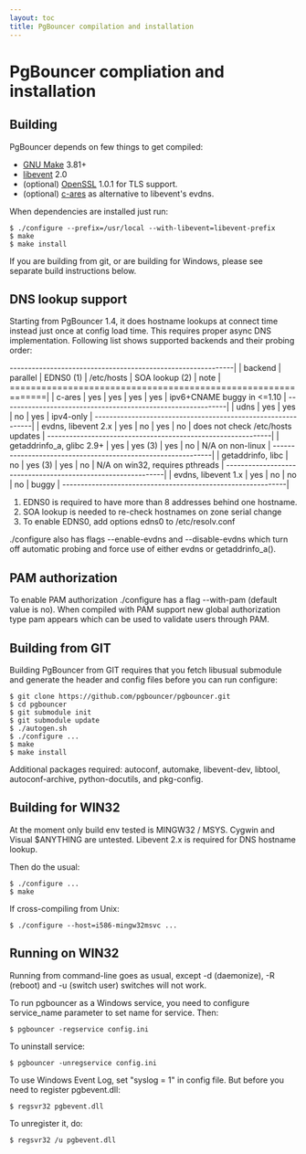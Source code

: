 ```yaml
---
layout: toc
title: PgBouncer compilation and installation
---
```


PgBouncer compliation and installation
======================================

Building
--------


PgBouncer depends on few things to get compiled:

-   [GNU Make](https://www.gnu.org/software/make/) 3.81+
-   [libevent](http://libevent.org/) 2.0
-   (optional) [OpenSSL](https://www.openssl.org/) 1.0.1 for TLS
    support.
-   (optional) [c-ares](http://c-ares.haxx.se/) as alternative to
    libevent's evdns.

When dependencies are installed just run:

    $ ./configure --prefix=/usr/local --with-libevent=libevent-prefix
    $ make
    $ make install

If you are building from git, or are building for Windows, please see
separate build instructions below.

DNS lookup support
------------------

Starting from PgBouncer 1.4, it does hostname lookups at connect time
instead just once at config load time. This requires proper async DNS
implementation. Following list shows supported backends and their
probing order:

-------------------------------------------------------------|
| backend | parallel | EDNS0 (1) | /etc/hosts | SOA lookup (2) |
note | =============================================================|
| c-ares | yes | yes | yes | yes | ipv6+CNAME buggy in <=1.10 |
-------------------------------------------------------------|
| udns | yes | yes | no | yes | ipv4-only |
-------------------------------------------------------------|
| evdns, libevent 2.x | yes | no | yes | no | does not check /etc/hosts updates |
-------------------------------------------------------------|
| getaddrinfo_a, glibc 2.9+ | yes | yes (3) | yes | no | N/A on non-linux |
-------------------------------------------------------------|
| getaddrinfo, libc | no | yes (3) | yes | no | N/A on win32, requires pthreads |
-------------------------------------------------------------|
| evdns, libevent 1.x | yes | no | no | no | buggy |
-------------------------------------------------------------|

1.  EDNS0 is required to have more than 8 addresses behind one hostname.
2.  SOA lookup is needed to re-check hostnames on zone serial change
3.  To enable EDNS0, add options edns0 to /etc/resolv.conf

./configure also has flags --enable-evdns
and --disable-evdns which turn off automatic probing and
force use of either evdns or
getaddrinfo_a().

PAM authorization
-----------------

To enable PAM authorization ./configure has a flag
--with-pam (default value is no). When compiled with PAM
support new global authorization type pam appears which
can be used to validate users through PAM.

Building from GIT
-----------------

Building PgBouncer from GIT requires that you fetch libusual submodule
and generate the header and config files before you can run configure:

    $ git clone https://github.com/pgbouncer/pgbouncer.git
    $ cd pgbouncer
    $ git submodule init
    $ git submodule update
    $ ./autogen.sh
    $ ./configure ...
    $ make
    $ make install

Additional packages required: autoconf, automake, libevent-dev, libtool,
autoconf-archive, python-docutils, and pkg-config.

Building for WIN32
------------------

At the moment only build env tested is MINGW32 / MSYS. Cygwin and Visual
$ANYTHING are untested. Libevent 2.x is required for DNS hostname
lookup.

Then do the usual:

    $ ./configure ...
    $ make

If cross-compiling from Unix:

    $ ./configure --host=i586-mingw32msvc ...

Running on WIN32
----------------

Running from command-line goes as usual, except -d (daemonize), -R
(reboot) and -u (switch user) switches will not work.

To run pgbouncer as a Windows service, you need to configure
service_name parameter to set name for service. Then:

    $ pgbouncer -regservice config.ini

To uninstall service:

    $ pgbouncer -unregservice config.ini

To use Windows Event Log, set "syslog = 1" in config file. But before
you need to register pgbevent.dll:

    $ regsvr32 pgbevent.dll

To unregister it, do:

    $ regsvr32 /u pgbevent.dll
